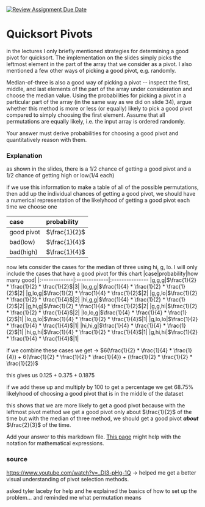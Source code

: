 [![Review Assignment Due Date](https://classroom.github.com/assets/deadline-readme-button-24ddc0f5d75046c5622901739e7c5dd533143b0c8e959d652212380cedb1ea36.svg)](https://classroom.github.com/a/IF3rQO50)
# Quicksort Pivots

in the lectures I only briefly mentioned strategies for determining a good pivot
for quicksort. The implementation on the slides simply picks the leftmost
element in the part of the array that we consider as a pivot. I also mentioned a
few other ways of picking a good pivot, e.g. randomly.

Median-of-three is also a good way of picking a pivot -- inspect the first,
middle, and last elements of the part of the array under consideration and
choose the median value. Using the probabilities for picking a pivot in a
particular part of the array (in the same way as we did on slide 34), argue
whether this method is more or less (or equally) likely to pick a good pivot
compared to simply choosing the first element. Assume that all permutations are
equally likely, i.e. the input array is ordered randomly.

Your answer must derive probabilities for choosing a good pivot and
quantitatively reason with them.

### Explanation

as shown in the slides, there is a 1/2 chance of getting a good pivot and a 1/2 chance of getting high or low(1/4 each)

if we use this information to make a table of all of the possible permutations, then add up the individual chances of getting a good pivot, we should have a numerical representation of the likelyhood of getting a good pivot each time we choose one

|case|probability|
|:-------------|:-------------|
|good pivot|$\frac{1}{2}$|
|bad(low)|$\frac{1}{4}$|
|bad(high)|$\frac{1}{4}$|

now lets consider the cases for the median of three using hi, g, lo. I will only include the cases that have a good pivot for this chart
|case|probability|how many good|
|:-------------|:-------------|:---------------
|g,g,g|$\frac{1}{2} * \frac{1}{2} * \frac{1}{2}$|3|
|lo,g,g|$\frac{1}{4} * \frac{1}{2} * \frac{1}{2}$|2|
|g,lo,g|$\frac{1}{2} * \frac{1}{4} * \frac{1}{2}$|2|
|g,g,lo|$\frac{1}{2} * \frac{1}{2} * \frac{1}{4}$|2|
|hi,g,g|$\frac{1}{4} * \frac{1}{2} * \frac{1}{2}$|2|
|g,hi,g|$\frac{1}{2} * \frac{1}{4} * \frac{1}{2}$|2|
|g,g,hi|$\frac{1}{2} * \frac{1}{2} * \frac{1}{4}$|2|
|lo,lo,g|$\frac{1}{4} * \frac{1}{4} * \frac{1}{2}$|1|
|lo,g,lo|$\frac{1}{4} * \frac{1}{2} * \frac{1}{4}$|1|
|g,lo,lo|$\frac{1}{2} * \frac{1}{4} * \frac{1}{4}$|1|
|hi,hi,g|$\frac{1}{4} * \frac{1}{4} * \frac{1}{2}$|1|
|hi,g,hi|$\frac{1}{4} * \frac{1}{2} * \frac{1}{4}$|1|
|g,hi,hi|$\frac{1}{2} * \frac{1}{4} * \frac{1}{4}$|1|

if we combine these cases we get -> $6(\frac{1}{2} * \frac{1}{4} * \frac{1}{4}) + 6(\frac{1}{2} * \frac{1}{2} * \frac{1}{4}) + (\frac{1}{2} * \frac{1}{2} * \frac{1}{2})$

this gives us $0.125+0.375+0.1875$

if we add these up and multiply by 100 to get a percentage we get $68.75$% likelyhood of choosing a good pivot that is in the middle of the dataset

this shows that we are more likely to get a good pivot because with the leftmost pivot method we get a good pivot only about $\frac{1}{2}$ of the time but with the median of three method, we should get a good pivot <strong><em>about</em></strong> $\frac{2}{3}$ of the time.

Add your answer to this markdown file. [This
page](https://docs.github.com/en/get-started/writing-on-github/working-with-advanced-formatting/writing-mathematical-expressions)
might help with the notation for mathematical expressions.





### source

https://www.youtube.com/watch?v=_DI3-pHg-1Q -> helped me get a better visual understanding of pivot selection methods.

asked tyler laceby for help and he explained the basics of how to set up the problem... and reminded me what permutation means




